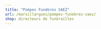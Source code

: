 ```yaml
---
title: "Pompes Funèbres SAEZ"
url: /marsillargues/pompes-funebres-saez/
shop: directeurs de funérailles
---
```

